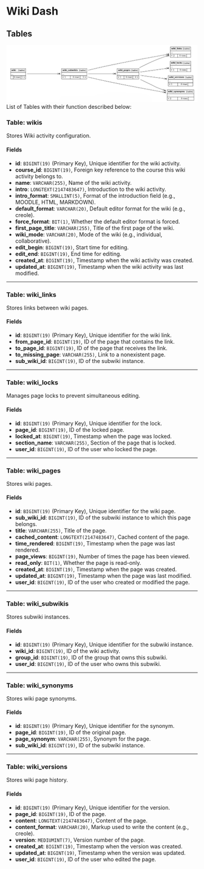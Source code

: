 # Wiki Dash

## Tables

![Relationships Diagram](RelationshipsDiagram.png)
List of Tables with their function described below:

### Table: wikis

Stores Wiki activity configuration.

#### Fields

- **id**: `BIGINT(19)` (Primary Key), Unique identifier for the wiki activity.
- **course_id**: `BIGINT(19)`, Foreign key reference to the course this wiki activity belongs to.
- **name**: `VARCHAR(255)`, Name of the wiki activity.
- **intro**: `LONGTEXT(2147483647)`, Introduction to the wiki activity.
- **intro_format**: `SMALLINT(5)`, Format of the introduction field (e.g., MOODLE, HTML, MARKDOWN).
- **default_format**: `VARCHAR(20)`, Default editor format for the wiki (e.g., creole).
- **force_format**: `BIT(1)`, Whether the default editor format is forced.
- **first_page_title**: `VARCHAR(255)`, Title of the first page of the wiki.
- **wiki_mode**: `VARCHAR(20)`, Mode of the wiki (e.g., individual, collaborative).
- **edit_begin**: `BIGINT(19)`, Start time for editing.
- **edit_end**: `BIGINT(19)`, End time for editing.
- **created_at**: `BIGINT(19)`, Timestamp when the wiki activity was created.
- **updated_at**: `BIGINT(19)`, Timestamp when the wiki activity was last modified.

---

### Table: wiki_links

Stores links between wiki pages.

#### Fields

- **id**: `BIGINT(19)` (Primary Key), Unique identifier for the wiki link.
- **from_page_id**: `BIGINT(19)`, ID of the page that contains the link.
- **to_page_id**: `BIGINT(19)`, ID of the page that receives the link.
- **to_missing_page**: `VARCHAR(255)`, Link to a nonexistent page.
- **sub_wiki_id**: `BIGINT(19)`, ID of the subwiki instance.

---

### Table: wiki_locks

Manages page locks to prevent simultaneous editing.

#### Fields

- **id**: `BIGINT(19)` (Primary Key), Unique identifier for the lock.
- **page_id**: `BIGINT(19)`, ID of the locked page.
- **locked_at**: `BIGINT(19)`, Timestamp when the page was locked.
- **section_name**: `VARCHAR(255)`, Section of the page that is locked.
- **user_id**: `BIGINT(19)`, ID of the user who locked the page.

---

### Table: wiki_pages

Stores wiki pages.

#### Fields

- **id**: `BIGINT(19)` (Primary Key), Unique identifier for the wiki page.
- **sub_wiki_id**: `BIGINT(19)`, ID of the subwiki instance to which this page belongs.
- **title**: `VARCHAR(255)`, Title of the page.
- **cached_content**: `LONGTEXT(2147483647)`, Cached content of the page.
- **time_rendered**: `BIGINT(19)`, Timestamp when the page was last rendered.
- **page_views**: `BIGINT(19)`, Number of times the page has been viewed.
- **read_only**: `BIT(1)`, Whether the page is read-only.
- **created_at**: `BIGINT(19)`, Timestamp when the page was created.
- **updated_at**: `BIGINT(19)`, Timestamp when the page was last modified.
- **user_id**: `BIGINT(19)`, ID of the user who created or modified the page.

---

### Table: wiki_subwikis

Stores subwiki instances.

#### Fields

- **id**: `BIGINT(19)` (Primary Key), Unique identifier for the subwiki instance.
- **wiki_id**: `BIGINT(19)`, ID of the wiki activity.
- **group_id**: `BIGINT(19)`, ID of the group that owns this subwiki.
- **user_id**: `BIGINT(19)`, ID of the user who owns this subwiki.

---

### Table: wiki_synonyms

Stores wiki page synonyms.

#### Fields

- **id**: `BIGINT(19)` (Primary Key), Unique identifier for the synonym.
- **page_id**: `BIGINT(19)`, ID of the original page.
- **page_synonym**: `VARCHAR(255)`, Synonym for the page.
- **sub_wiki_id**: `BIGINT(19)`, ID of the subwiki instance.

---

### Table: wiki_versions

Stores wiki page history.

#### Fields

- **id**: `BIGINT(19)` (Primary Key), Unique identifier for the version.
- **page_id**: `BIGINT(19)`, ID of the page.
- **content**: `LONGTEXT(2147483647)`, Content of the page.
- **content_format**: `VARCHAR(20)`, Markup used to write the content (e.g., creole).
- **version**: `MEDIUMINT(7)`, Version number of the page.
- **created_at**: `BIGINT(19)`, Timestamp when the version was created.
- **updated_at**: `BIGINT(19)`, Timestamp when the version was updated.
- **user_id**: `BIGINT(19)`, ID of the user who edited the page.
